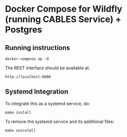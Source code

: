 # Docker Compose for Wildfly (running CABLES Service) + Postgres

## Running instructions

	docker-compose up -d

The REST interface should be available at:

	http://localhost:8086

## Systemd Integration

To integrate this as a systemd service, do:

    make install

To remove the systemd service and its additional files:

    make uninstall
